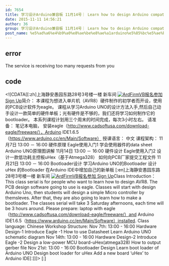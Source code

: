 ```yaml
---
id: 7654
title: 学习设计Arduino兼容板 11月14号｜ Learn how to design Arduino compatible board Nov 14th
date: 2015-11-11 14:56:21
author: 36
group: 学习设计Arduino兼容板 11月14号｜ Learn how to design Arduino compatible board Nov 14th
post_name: %e5%ad%a6%e4%b9%a0%e8%ae%be%e8%ae%a1arduino%e5%85%bc%e5%ae%b9%e6%9d%bf-11%e6%9c%8814%e5%8f%b7%ef%bd%9c-learn-how-to-design-arduino-compatible-board-nov-14th
---
```


## error
The service is receiving too many requests from you

## code
 <!\[CDATA\[\[:zh\]上海静安愚园东路28号3号楼一楼 新车间 [![ArdFirmVB](http://139.162.84.35/wp-content/uploads/2015/10/ArdFirmVB.png)](http://139.162.84.35/wp-content/uploads/2015/10/ArdFirmVB.png)[报名参加 Sign Up](http://www.huodongxing.com/event/9306360208400 "立即报名")简介： 本课程为想进入单片机（AVR8）硬件制作的初学者而开设，使用的PCB设计软件为eagle。 课程从学习Arduino UNO的设计方法入手,然后自己动手设计一款简单的硬件单板；光有硬件是不够的，我们还将学习如何制作它的bootloader。 本系列课程计划用三个周末的时间完成，每次3小时左右。 请准备： 笔记本电脑， 安装eagle（http://www.cadsoftusa.com/download-eagle/freeware/），Arduino IDE1.6.5（https://www.arduino.cc/en/Main/Software） 授课语言： 中文 课程架构： 11月7日 13:00 － 16:00 硬件原理 Eagle使用入门1 学会使用器件的data sheet Arduino UNO原理图讲解 11月14日 13:00 － 16:00 硬件设计 Eagle使用入门2 设计一款低功耗主控板uHex（基于Atmega328） 如何向PCB厂家提交工程文件 11月21日 13:00 － 16:00 Bootloader设计 学习Arduino UNO的Bootloader 设计uHex 的Bootloader 在Arduino IDE中增加自己的新单板 \[:en\]上海静安愚园东路28号3号楼一楼 新车间 [![ArdFirmVB](http://139.162.84.35/wp-content/uploads/2015/10/ArdFirmVB.png)](http://139.162.84.35/wp-content/uploads/2015/10/ArdFirmVB.png)[报名参加 Sign Up](http://www.huodongxing.com/event/9306360208400 "立即报名")Class Introduction： This class serial is for people who want to learn how to design AVR8\. The PCB design software going to use is eagle. Classes will start with design Arduino Uno, then students will design a simple Micro controller by themsleves. After that, they are also going to learn how to make a bootloader. The classes serial will take 3 Saturday afternoons, each time will be 3 hours around. Please prepare: laptop with eagle（http://www.cadsoftusa.com/download-eagle/freeware/）and Arduino IDE1.6.5（https://www.arduino.cc/en/Main/Software）installed. Class language: Chinese Workshop Structure: Nov 7th: 13:00 - 16:00 Hardware Design-1 Introduce Eagle -1 How to use Datasheet Learn Arduino UNO schematic diagram Nov 14th: 13:00 - 16:00 Hardware Design-2 Introduce Eagle -2 Design a low-power MCU board-uHex(atmega328) How to output gerber file Nov 21st: 13:00 - 16:00 Bootloader Design Learn boot loader of Arduino UNO Design boot loader for uHex Add a new board ‘uHex’ to Arduino IDE\[:\]\]\]> \[:\]
